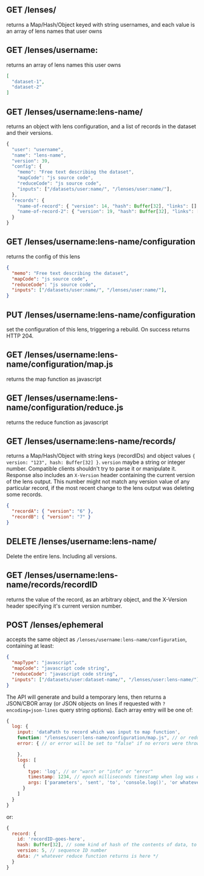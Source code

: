 ## GET /lenses/

returns a Map/Hash/Object keyed with string usernames, and each value is an array of lens names that user owns

## GET /lenses/username:

returns an array of lens names this user owns

```json
[
  "dataset-1",
  "dataset-2"
]
```

## GET /lenses/username:lens-name/

returns an object with lens configuration, and a list of records in the dataset and their versions.

```js
{
  "user": "username",
  "name": "lens-name",
  "version": 39,
  "config": {
    "memo": "Free text describing the dataset",
    "mapCode": "js source code",
    "reduceCode": "js source code",
    "inputs": ["/datasets/user:name/", "/lenses/user:name/"],
  },
  "records": {
    "name-of-record": { "version": 14, "hash": Buffer[32], "links": [] },
    "name-of-record-2": { "version": 19, "hash": Buffer[32], "links": [] },
  }
}
```

## GET /lenses/username:lens-name/configuration

returns the config of this lens

```json
{
  "memo": "Free text describing the dataset",
  "mapCode": "js source code",
  "reduceCode": "js source code",
  "inputs": ["/datasets/user:name/", "/lenses/user:name/"],
}
```

## PUT /lenses/username:lens-name/configuration

set the configuration of this lens, triggering a rebuild. On success returns HTTP 204.

## GET /lenses/username:lens-name/configuration/map.js

returns the map function as javascript

## GET /lenses/username:lens-name/configuration/reduce.js

returns the reduce function as javascript

## GET /lenses/username:lens-name/records/

returns a Map/Hash/Object with string keys (recordIDs) and object values `{ version: "123", hash: Buffer[32] }`. `version` maybe a string or integer number. Compatible clients shouldn't try to parse it or manipulate it. Response also includes an `X-Version` header containing the current version of the lens output. This number might not match any version value of any particular record, if the most recent change to the lens output was deleting some records.

```json
{
  "recordA": { "version": "6" },
  "recordB": { "version": "7" }
}
```

## DELETE /lenses/username:lens-name/

Delete the entire lens. Including all versions.

## GET /lenses/username:lens-name/records/recordID

returns the value of the record, as an arbitrary object, and the X-Version header specifying it's current version number.

## POST /lenses/ephemeral

accepts the same object as `/lenses/username:lens-name/configuration`, containing at least:

```json
{
  "mapType": "javascript",
  "mapCode": "javascript code string",
  "reduceCode": "javascript code string",
  "inputs": ["/datasets/user:dataset-name/", "/lenses/user:lens-name/"]
}
```

The API will generate and build a temporary lens, then returns a JSON/CBOR array (or JSON objects on lines if requested with `?encoding=json-lines` query string options). Each array entry will be one of:

```js
{
  log: {
    input: 'dataPath to record which was input to map function',
    function: "/lenses/user:lens-name/configuration/map.js", // or reduce.js
    error: { // or error will be set to "false" if no errors were thrown

    },
    logs: [
      {
        type: 'log', // or "warn" or "info" or "error"
        timestamp: 1234, // epoch milliseconds timestamp when log was emitted
        args: ['parameters', 'sent', 'to', 'console.log()', 'or whatever']
      }
    ]
  }
}
```

or:

```js
{
  record: {
    id: 'recordID-goes-here',
    hash: Buffer[32], // some kind of hash of the contents of data, to aid caching, kind of like an ETag
    version: 5, // sequence ID number
    data: /* whatever reduce function returns is here */
  }
}
```